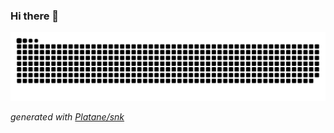 ### Hi there 👋

<!--
**YanchengZhou/YanchengZhou** is a ✨ _special_ ✨ repository because its `README.md` (this file) appears on your GitHub profile.

Here are some ideas to get you started:

- 🔭 I’m currently working on ...
- 🌱 I’m currently learning ...
- 👯 I’m looking to collaborate on ...
- 🤔 I’m looking for help with ...
- 💬 Ask me about ...
- 📫 How to reach me: ...
- 😄 Pronouns: ...
- ⚡ Fun fact: ...
-->

<picture>
  <source media="(prefers-color-scheme: dark)" srcset="https://raw.githubusercontent.com/YanchengZhou/YanchengZhou/output/github-contribution-grid-snake-dark.svg">
  <source media="(prefers-color-scheme: light)" srcset="https://raw.githubusercontent.com/YanchengZhou/YanchengZhou/output/github-contribution-grid-snake.svg">
  <img alt="github contribution grid snake animation" src="https://raw.githubusercontent.com/YanchengZhou/YanchengZhou/output/github-contribution-grid-snake.svg">
</picture>

_generated with [Platane/snk](https://github.com/Platane/snk)_
